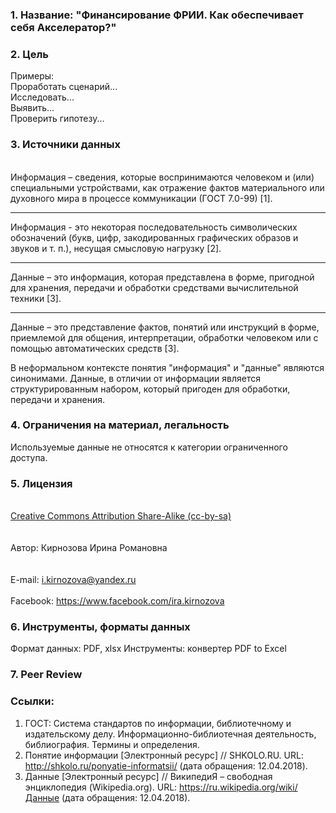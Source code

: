 ### 1. Название: "Финансирование ФРИИ. Как обеспечивает себя Акселератор?"  

### 2. Цель
Примеры:      
Проработать сценарий...      
Исследовать...     
Выявить...     
Проверить гипотезу...     
      
### 3. Источники данных
<br>Информация – сведения, которые воспринимаются человеком и (или) специальными устройствами, как отражение фактов материального или духовного мира в процессе коммуникации (ГОСТ 7.0-99) [1].</br>
<hr>Информация - это некоторая последовательность символических обозначений (букв, цифр, закодированных графических образов и звуков и т. п.), несущая смысловую нагрузку [2].</hr>
<hr>Данные – это информация, которая представлена в форме, пригодной для хранения, передачи и обработки средствами вычислительной техники [3].</hr>
<hr>Данные – это представление фактов, понятий или инструкций в форме, приемлемой для общения, интерпретации, обработки человеком или с помощью автоматических средств [3].</hr>
<p>В неформальном контексте понятия "информация" и "данные" являются синонимами. Данные, в отличии от информации является структурированным набором, который пригоден для обработки, передачи и хранения.</p>

### 4. Ограничения на материал, легальность
Используемые данные не относятся к категории ограниченного доступа. 

### 5. Лицензия
<br><a href='http://opendefinition.org/licenses/cc-by-sa/'> Creative Commons Attribution Share-Alike (cc-by-sa)</a></br>        
<br>Автор: Кирнозова Ирина Романовна</br>          
<br>E-mail: i.kirnozova@yandex.ru</br>
<br>Facebook: https://www.facebook.com/ira.kirnozova</br>

### 6. Инструменты, форматы данных
Формат данных: PDF, xlsx
Инструменты: конвертер PDF to Excel

### 7. Peer Review
   

### Ссылки:
1. ГОСТ: Система стандартов по информации, библиотечному и издательскому делу. Информационно-библиотечная деятельность, библиография. Термины и определения. 
2. Понятие информации [Электронный ресурс] // SHKOLO.RU. URL: http://shkolo.ru/ponyatie-informatsii/ (дата обращения: 12.04.2018).
3. Данные [Электронный ресурс] // ВикипедиЯ – свободная энциклопедия (Wikipedia.org). URL: https://ru.wikipedia.org/wiki/Данные (дата обращения: 12.04.2018).
